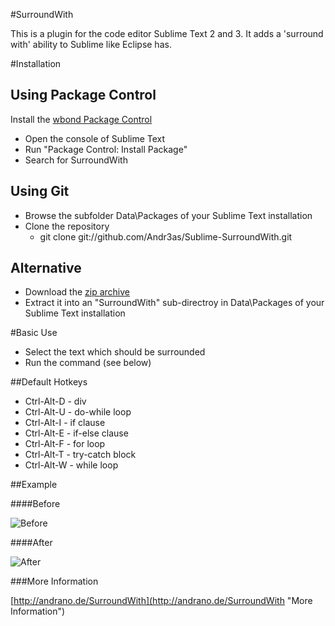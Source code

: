 #SurroundWith

This is a plugin for the code editor Sublime Text 2 and 3. It adds a 'surround with' ability to Sublime like Eclipse has.

#Installation

## Using Package Control

Install the [wbond Package Control](https://sublime.wbond.net/ "https://sublime.wbond.net/")  

- Open the console of Sublime Text
- Run "Package Control: Install Package"
- Search for SurroundWith

## Using Git

- Browse the subfolder Data\Packages of your Sublime Text installation
- Clone the repository
    - git clone git://github.com/Andr3as/Sublime-SurroundWith.git

## Alternative

- Download the [zip archive](https://nodeload.github.com/Andr3as/Sublime-SurroundWith/zip/master) 
- Extract it into an "SurroundWith" sub-directroy in Data\Packages of your Sublime Text installation


#Basic Use

- Select the text which should be surrounded
- Run the command (see below)

##Default Hotkeys

- Ctrl-Alt-D  - div  
- Ctrl-Alt-U  - do-while loop  
- Ctrl-Alt-I  - if clause  
- Ctrl-Alt-E  - if-else clause  
- Ctrl-Alt-F  - for loop  
- Ctrl-Alt-T  - try-catch block  
- Ctrl-Alt-W  - while loop  


##Example

####Before

![Before](http://andrano.de/SurroundWith/img/example3.jpg "Before")

####After

![After](http://andrano.de/SurroundWith/img/example4.jpg "After")

###More Information

[http://andrano.de/SurroundWith](http://andrano.de/SurroundWith "More Information")